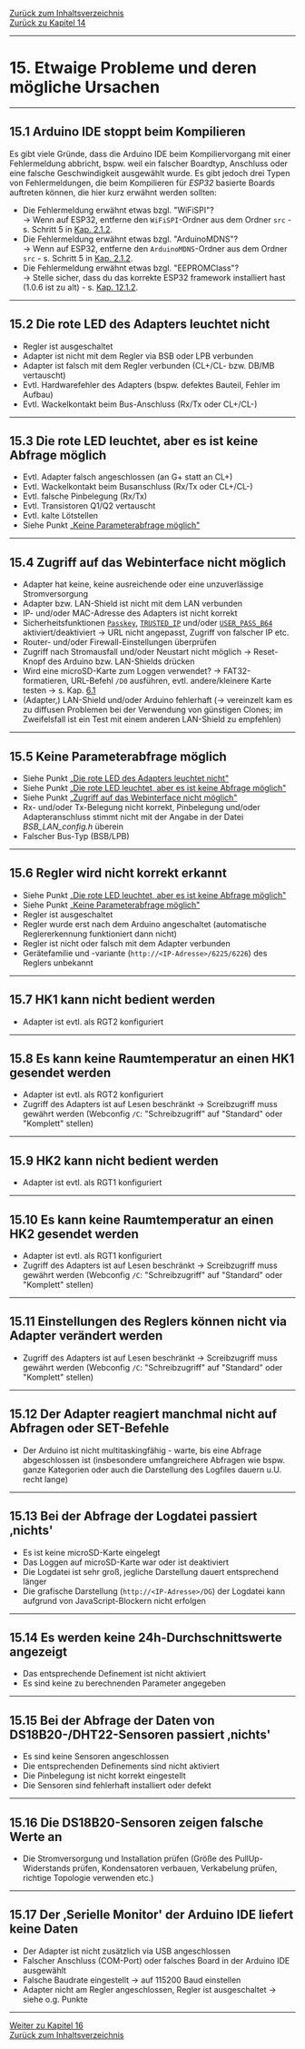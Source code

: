 [Zurück zum Inhaltsverzeichnis](inhaltsverzeichnis.md)  
[Zurück zu Kapitel 14](kap14.md)  
    
---
    
# 15. Etwaige Probleme und deren mögliche Ursachen
---
   
## 15.1 Arduino IDE stoppt beim Kompilieren  
Es gibt viele Gründe, dass die Arduino IDE beim Kompiliervorgang mit einer Fehlermeldung abbricht, bspw. weil ein falscher Boardtyp, Anschluss oder eine falsche Geschwindigkeit ausgewählt wurde. Es gibt jedoch drei Typen von Fehlermeldungen, die beim Kompilieren für *ESP32* basierte Boards auftreten können, die hier kurz erwähnt werden sollten:  
- Die Fehlermeldung erwähnt etwas bzgl. "WiFiSPI"?  
→ Wenn auf ESP32, entferne den `WiFiSPI`-Ordner aus dem Ordner `src` - s. Schritt 5 in [Kap. 2.1.2](kap02.md#212-installation-auf-dem-esp32).
- Die Fehlermeldung erwähnt etwas bzgl. "ArduinoMDNS"?  
→ Wenn auf ESP32, entferne den `ArduinoMDNS`-Ordner aus dem Ordner `src` - s. Schritt 5 in [Kap. 2.1.2](kap02.md#212-installation-auf-dem-esp32).
- Die Fehlermeldung erwähnt etwas bzgl. "EEPROMClass"?  
→ Stelle sicher, dass du das korrekte ESP32 framework installiert hast (1.0.6 ist zu alt) - s. [Kap. 12.1.2](kap12.md#1212-esp32).  
  
---
  
## 15.2 Die rote LED des Adapters leuchtet nicht

- Regler ist ausgeschaltet
- Adapter ist nicht mit dem Regler via BSB oder LPB verbunden
- Adapter ist falsch mit dem Regler verbunden (CL+/CL- bzw. DB/MB vertauscht)
- Evtl. Hardwarefehler des Adapters (bspw. defektes Bauteil, Fehler im Aufbau)
- Evtl. Wackelkontakt beim Bus-Anschluss (Rx/Tx oder CL+/CL-)  
    
---
    
## 15.3 Die rote LED leuchtet, aber es ist keine Abfrage möglich

- Evtl. Adapter falsch angeschlossen (an G+ statt an CL+)
- Evtl. Wackelkontakt beim Busanschluss (Rx/Tx oder CL+/CL-)
- Evtl. falsche Pinbelegung (Rx/Tx)
- Evtl. Transistoren Q1/Q2 vertauscht
- Evtl. kalte Lötstellen
- Siehe Punkt [„Keine Parameterabfrage möglich"](kap14.md#144-keine-parameterabfrage-möglich)  
    
---
    

## 15.4 Zugriff auf das Webinterface nicht möglich
- Adapter hat keine, keine ausreichende oder eine unzuverlässige Stromversorgung 
- Adapter bzw. LAN-Shield ist nicht mit dem LAN verbunden 
- IP- und/oder MAC-Adresse des Adapters ist nicht korrekt 
- Sicherheitsfunktionen [`Passkey`](kap05.md), [`TRUSTED_IP`](kap05.md) und/oder [`USER_PASS_B64`](kap05.md)
aktiviert/deaktiviert → URL nicht angepasst, Zugriff von falscher IP etc.
- Router- und/oder Firewall-Einstellungen überprüfen 
- Zugriff nach Stromausfall und/oder Neustart nicht möglich → Reset-Knopf des Arduino bzw. LAN-Shields drücken
- Wird eine microSD-Karte zum Loggen verwendet? → FAT32-formatieren, URL-Befehl `/D0` ausführen, 
evtl. andere/kleinere Karte testen → s. Kap. [6.1](kap06.md#61-loggen-von-daten) 
- (Adapter,) LAN-Shield und/oder Arduino fehlerhaft (→ vereinzelt kam es zu diffusen
Problemen bei der Verwendung von günstigen Clones; im Zweifelsfall ist ein Test mit einem anderen LAN-Shield zu empfehlen)  

    
---
    

## 15.5 Keine Parameterabfrage möglich

- Siehe Punkt [„Die rote LED des Adapters leuchtet nicht"](kap15.md#151-die-rote-led-des-adapters-leuchtet-nicht)
- Siehe Punkt [„Die rote LED leuchtet, aber es ist keine Abfrage möglich"](kap15.md#152-die-rote-led-leuchtet-aber-es-ist-keine-abfrage-möglich)
- Siehe Punkt [„Zugriff auf das Webinterface nicht möglich"](kap15.md#153-zugriff-auf-das-webinterface-nicht-möglich)
- Rx- und/oder Tx-Belegung nicht korrekt, Pinbelegung und/oder Adapteranschluss
stimmt nicht mit der Angabe in der Datei *BSB_LAN_config.h* überein
- Falscher Bus-Typ (BSB/LPB)  
    
---
    

## 15.6 Regler wird nicht korrekt erkannt

- Siehe Punkt [„Die rote LED leuchtet, aber es ist keine Abfrage möglich"](kap15.md#152-die-rote-led-leuchtet-aber-es-ist-keine-abfrage-möglich)
- Siehe Punkt [„Keine Parameterabfrage möglich"](kap15.md#154-keine-parameterabfrage-möglich)  
- Regler ist ausgeschaltet
- Regler wurde erst nach dem Arduino angeschaltet (automatische Reglererkennung funktioniert dann nicht)
- Regler ist nicht oder falsch mit dem Adapter verbunden
- Gerätefamilie und -variante (`http://<IP-Adresse>/6225/6226`) des Reglers unbekannt  
    
---
    

## 15.7 HK1 kann nicht bedient werden

- Adapter ist evtl. als RGT2 konfiguriert  
    
---
    

## 15.8 Es kann keine Raumtemperatur an einen HK1 gesendet werden

- Adapter ist evtl. als RGT2 konfiguriert
- Zugriff des Adapters ist auf Lesen beschränkt → Screibzugriff muss gewährt werden (Webconfig `/C`: "Schreibzugriff" auf "Standard" oder "Komplett" stellen)  
    
---
    

## 15.9 HK2 kann nicht bedient werden

- Adapter ist evtl. als RGT1 konfiguriert  
    
---
    

## 15.10 Es kann keine Raumtemperatur an einen HK2 gesendet werden

- Adapter ist evtl. als RGT1 konfiguriert
- Zugriff des Adapters ist auf Lesen beschränkt → Screibzugriff muss gewährt werden (Webconfig `/C`: "Schreibzugriff" auf "Standard" oder "Komplett" stellen)  
    
---
    

## 15.11 Einstellungen des Reglers können nicht via Adapter verändert werden

- Zugriff des Adapters ist auf Lesen beschränkt → Screibzugriff muss gewährt werden (Webconfig `/C`: "Schreibzugriff" auf "Standard" oder "Komplett" stellen)  
    
---
    

## 15.12 Der Adapter reagiert manchmal nicht auf Abfragen oder SET-Befehle

- Der Arduino ist nicht multitaskingfähig - warte, bis eine Abfrage abgeschlossen ist (insbesondere umfangreichere Abfragen wie bspw. ganze Kategorien oder
auch die Darstellung des Logfiles dauern u.U. recht lange)  
    
---
    

## 15.13 Bei der Abfrage der Logdatei passiert ‚nichts'

- Es ist keine microSD-Karte eingelegt
- Das Loggen auf microSD-Karte war oder ist deaktiviert
- Die Logdatei ist sehr groß, jegliche Darstellung dauert entsprechend länger  
- Die grafische Darstellung (`http://<IP-Adresse>/DG`) der Logdatei kann aufgrund von JavaScript-Blockern nicht erfolgen  
    
---
    

## 15.14 Es werden keine 24h-Durchschnittswerte angezeigt

- Das entsprechende Definement ist nicht aktiviert
- Es sind keine zu berechnenden Parameter angegeben  
    
---
    

## 15.15 Bei der Abfrage der Daten von DS18B20-/DHT22-Sensoren passiert ‚nichts'

- Es sind keine Sensoren angeschlossen
- Die entsprechenden Definements sind nicht aktiviert
- Die Pinbelegung ist nicht korrekt eingestellt
- Die Sensoren sind fehlerhaft installiert oder defekt  
    
---
    

## 15.16 Die DS18B20-Sensoren zeigen falsche Werte an

- Die Stromversorgung und Installation prüfen (Größe des PullUp-Widerstands prüfen,
Kondensatoren verbauen, Verkabelung prüfen, richtige Topologie verwenden etc.)  
    
---
    

## 15.17 Der ‚Serielle Monitor' der Arduino IDE liefert keine Daten

- Der Adapter ist nicht zusätzlich via USB angeschlossen
- Falscher Anschluss (COM-Port) oder falsches Board in der Arduino IDE ausgewählt
- Falsche Baudrate eingestellt → auf 115200 Baud einstellen
- Adapter nicht am Regler angeschlossen, Regler ist ausgeschaltet → siehe o.g. Punkte  
    
---
    
     
     
[Weiter zu Kapitel 16](kap16.md)      
[Zurück zum Inhaltsverzeichnis](inhaltsverzeichnis.md)   
    


